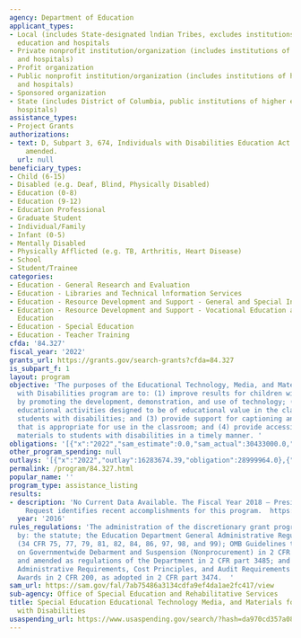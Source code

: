 ```yaml
---
agency: Department of Education
applicant_types:
- Local (includes State-designated lndian Tribes, excludes institutions of higher
  education and hospitals
- Private nonprofit institution/organization (includes institutions of higher education
  and hospitals)
- Profit organization
- Public nonprofit institution/organization (includes institutions of higher education
  and hospitals)
- Sponsored organization
- State (includes District of Columbia, public institutions of higher education and
  hospitals)
assistance_types:
- Project Grants
authorizations:
- text: D, Subpart 3, 674, Individuals with Disabilities Education Act (IDEA), as
    amended.
  url: null
beneficiary_types:
- Child (6-15)
- Disabled (e.g. Deaf, Blind, Physically Disabled)
- Education (0-8)
- Education (9-12)
- Education Professional
- Graduate Student
- Individual/Family
- Infant (0-5)
- Mentally Disabled
- Physically Afflicted (e.g. TB, Arthritis, Heart Disease)
- School
- Student/Trainee
categories:
- Education - General Research and Evaluation
- Education - Libraries and Technical lnformation Services
- Education - Resource Development and Support - General and Special Interest Organizations
- Education - Resource Development and Support - Vocational Education and Handicapped
  Education
- Education - Special Education
- Education - Teacher Training
cfda: '84.327'
fiscal_year: '2022'
grants_url: https://grants.gov/search-grants?cfda=84.327
is_subpart_f: 1
layout: program
objective: 'The purposes of the Educational Technology, Media, and Materials for Individuals
  with Disabilities program are to: (1) improve results for children with disabilities
  by promoting the development, demonstration, and use of technology; (2) support
  educational activities designed to be of educational value in the classroom for
  students with disabilities; and (3) provide support for captioning and video description
  that is appropriate for use in the classroom; and (4) provide accessible educational
  materials to students with disabilities in a timely manner. '
obligations: '[{"x":"2022","sam_estimate":0.0,"sam_actual":30433000.0,"usa_spending_actual":28874607.35},{"x":"2023","sam_estimate":30433000.0,"sam_actual":0.0,"usa_spending_actual":29304775.25},{"x":"2024","sam_estimate":31433000.0,"sam_actual":0.0,"usa_spending_actual":28466942.06}]'
other_program_spending: null
outlays: '[{"x":"2022","outlay":16283674.39,"obligation":28999964.0},{"x":"2023","outlay":3506514.75,"obligation":12120593.31},{"x":"2024","outlay":335085.06,"obligation":4713548.0}]'
permalink: /program/84.327.html
popular_name: ''
program_type: assistance_listing
results:
- description: 'No Current Data Available. The Fiscal Year 2018 – President’s Budget
    Request identifies recent accomplishments for this program.  https://www2.ed.gov/about/overview/budget/budget18/justifications/h-specialed.pdf '
  year: '2016'
rules_regulations: 'The administration of the discretionary grant program is governed
  by: the statute; the Education Department General Administrative Regulations (EDGAR)
  (34 CFR 75, 77, 79, 81, 82, 84, 86, 97, 98, and 99); OMB Guidelines to Agencies
  on Governmentwide Debarment and Suspension (Nonprocurement) in 2 CFR 180, as adopted
  and amended as regulations of the Department in 2 CFR part 3485; and by the Uniform
  Administrative Requirements, Cost Principles, and Audit Requirements for Federal
  Awards in 2 CFR 200, as adopted in 2 CFR part 3474.  '
sam_url: https://sam.gov/fal/7ab75486a3134cdfa9ef4da1ae2fc417/view
sub-agency: Office of Special Education and Rehabilitative Services
title: Special Education Educational Technology Media, and Materials for Individuals
  with Disabilities
usaspending_url: https://www.usaspending.gov/search/?hash=da970cd357a085e8943a70989fac0275
---
```

